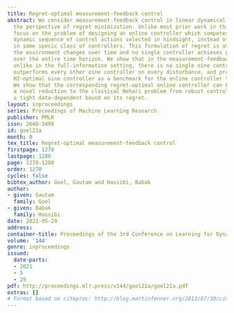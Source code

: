 ```yaml
---
title: Regret-optimal measurement-feedback control
abstract: We consider measurement-feedback control in linear dynamical systems from
  the perspective of regret minimization. Unlike most prior work in this area, we
  focus on the problem of designing an online controller which competes with the optimal
  dynamic sequence of control actions selected in hindsight, instead of the best controller
  in some specic class of controllers. This formulation of regret is attractive when
  the environment changes over time and no single controller achieves good performance
  over the entire time horizon. We show that in the measurement-feedback setting,
  unlike in the full-information setting, there is no single oine controller which
  outperforms every other oine controller on every disturbance, and propose a new
  H2-optimal oine controller as a benchmark for the online controller to compete against.
  We show that the corresponding regret-optimal online controller can be found via
  a novel reduction to the classical Nehari problem from robust control and present
  a tight data-dependent bound on its regret.
layout: inproceedings
series: Proceedings of Machine Learning Research
publisher: PMLR
issn: 2640-3498
id: goel21a
month: 0
tex_title: Regret-optimal measurement-feedback control
firstpage: 1270
lastpage: 1280
page: 1270-1280
order: 1270
cycles: false
bibtex_author: Goel, Gautam and Hassibi, Babak
author:
- given: Gautam
  family: Goel
- given: Babak
  family: Hassibi
date: 2021-05-29
address:
container-title: Proceedings of the 3rd Conference on Learning for Dynamics and Control
volume: '144'
genre: inproceedings
issued:
  date-parts:
  - 2021
  - 5
  - 29
pdf: http://proceedings.mlr.press/v144/goel21a/goel21a.pdf
extras: []
# Format based on citeproc: http://blog.martinfenner.org/2013/07/30/citeproc-yaml-for-bibliographies/
---
```

